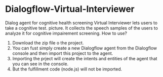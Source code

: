 # Dialogflow-Virtual-Interviewer
Dialog agent for cognitive health screening
Virtual Interviewer lets users to take a cognitive test.  picture. It collects the speech samples of the users to analyze it for cognitive impairement screening.
How to use?
1. Download the zip file o the project.
2. You can fust simply create a new Dialogflow agent from the Dialogflow console and then import this project to the agent.
3. Importing the prject will create the intents and entities of the agent that you can see in the console.
4. But the fulfillment code (node.js) will not be imported. 
